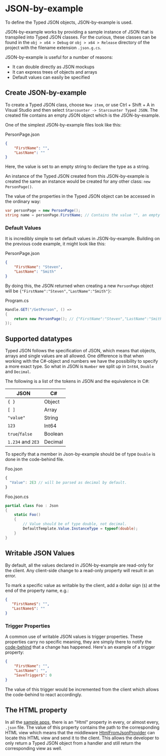 # JSON-by-example

To define the Typed JSON objects, JSON-by-example is used. 

JSON-by-example works by providing a sample instance of JSON that is transpiled into Typed JSON classes. For the curious, these classes can be found in the `obj > x64 > Debug` or `obj > x64 > Release` directory of the project with the filename extension `.json.g.cs`.

JSON-by-example is useful for a number of reasons:

* It can double directly as JSON mockups
* It can express trees of objects and arrays
* Default values can easily be specified

## Create JSON-by-example

To create a Typed JSON class, choose `New item`, or use <key>Ctrl + Shift + A</key> in Visual Studio and then select `Starcounter -> Starcounter Typed JSON`. The created file contains an empty JSON object which is the JSON-by-example. 

One of the simplest JSON-by-example files look like this:

<div class="code-name">PersonPage.json</div>

```json
{
    "FirstName": "",
    "LastName": ""
}
```

Here, the value is set to an empty string to declare the type as a string.

An instance of the Typed JSON created from this JSON-by-example is created the same an instance would be created for any other class: `new PersonPage()`.

The value of the properties in the Typed JSON object can be accessed in the ordinary way:

```cs
var personPage = new PersonPage();
string name = personPage.FirstName; // Contains the value "", an empty string
```

### Default Values

It is incredibly simple to set default values in JSON-by-example. Building on the previous code example, it might look like this:

<div class="code-name">PersonPage.json</div>

```json 
{
    "FirstName": "Steven", 
    "LastName": "Smith"
}
```

By doing this, the JSON returned when creating a new `PersonPage` object will be `{"FirstName":"Steven","LastName":"Smith"}`:

<div class="code-name">Program.cs</div>

```cs
Handle.GET("/GetPerson", () =>
{
    return new PersonPage(); // {"FirstName":"Steven","LastName":"Smith"}
});
```

## Supported datatypes

Typed JSON follows the specification of JSON, which means that objects, arrays and single values are all allowed. One difference is that when working with the C#-object and numbers we have the possibility to specify a more exact type. So what in JSON is `Number` we split up in `Int64`, `Double` and `Decimal`.

The following is a list of the tokens in JSON and the equivalence in C#:

| JSON | C# |
|----------------|---------|
| `{ }` | Object |
| `[ ]` | Array |
| `"value"` | String |
| `123` | Int64 |
| `true`/`false` | Boolean |
| `1.234` and `2E3` | Decimal |

To specify that a member in Json-by-example should be of type `Double` is done in the code-behind file.

<div class="code-name">Foo.json</div>

```js
{
  "Value": 2E3 // will be parsed as decimal by default.
}
```

<div class="code-name">Foo.json.cs</div>

```cs
partial class Foo : Json
{
    static Foo()
    {
    	// Value should be of type double, not decimal.
        DefaultTemplate.Value.InstanceType = typeof(double);
    }
}
```

## Writable JSON Values

By default, all the values declared in JSON-by-example are read-only for the client. Any client-side change to a read-only property will result in an error.

To mark a specific value as writable by the client, add a dollar sign (`$`) at the end of the property name, e.g.:

```json
{
   "FirstName$": "",
   "LastName$": ""
}
```

### Trigger Properties

A common use of writable JSON values is trigger properties. These properties carry no specific meaning, they are simply there to notify the [code-behind](/guides/typed-json/code-behind/) that a change has happened. Here's an example of a trigger property:

```json
{
    "FirstName": "",
    "LastName": "",
    "SaveTrigger$": 0
}
```

The value of this trigger would be incremented from the client which allows the code-behind to react accordingly.

## The HTML property

In all the [sample apps](https://github.com/StarcounterApps/), there is an "Html" property in every, or almost every, `.json` file. The value of this property contains the path to the corresponding HTML view which means that the middleware [HtmlFromJsonProvider](/guides/network/middleware/#htmlfromjsonprovider) can locate this HTML view and send it to the client. This allows the developer to only return a Typed JSON object from a handler and still return the corresponding view as well. 